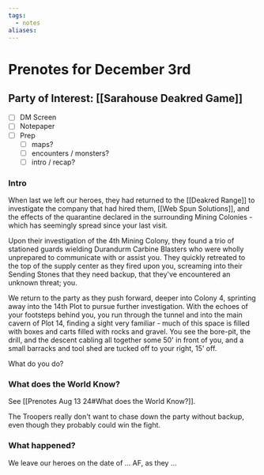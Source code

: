 ```yaml
---
tags:
  - notes
aliases:
---
```


# Prenotes for December 3rd
## Party of Interest: [[Sarahouse Deakred Game]]
- [ ] DM Screen
- [ ] Notepaper
- [ ] Prep
	- [ ] maps?
	- [ ] encounters / monsters?
	- [ ] intro / recap?

### Intro

When last we left our heroes, they had returned to the [[Deakred Range]] to investigate the company that had hired them, [[Web Spun Solutions]], and the effects of the quarantine declared in the surrounding Mining Colonies - which has seemingly spread since your last visit.

Upon their investigation of the 4th Mining Colony, they found a trio of stationed guards wielding Durandurm Carbine Blasters who were wholly unprepared to communicate with or assist you. They quickly retreated to the top of the supply center as they fired upon you, screaming into their Sending Stones that they need backup, that they've encountered an unknown threat; you.

We return to the party as they push forward, deeper into Colony 4, sprinting away into the 14th Plot to pursue further investigation. With the echoes of your footsteps behind you, you run through the tunnel and into the main cavern of Plot 14, finding a sight very familiar - much of this space is filled with boxes and carts filled with rocks and gravel. You see the bore-pit, the drill, and the descent cabling all together some 50' in front of you, and a small barracks and tool shed are tucked off to your right, 15' off.

What do you do?

### What does the World Know?

See [[Prenotes Aug 13 24#What does the World Know?]]. 

The Troopers really don't want to chase down the party without backup, even though they probably could win the fight.


### What happened?


We leave our heroes on the date of ... AF, as they ...